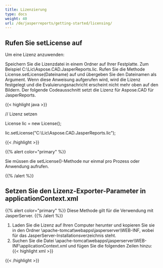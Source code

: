```yaml
---
title: Lizenzierung
type: docs
weight: 40
url: /de/jasperreports/getting-started/licensing/
---
```

## **Rufen Sie setLicense auf**
Um eine Lizenz anzuwenden:

Speichern Sie die Lizenzdatei in einem Ordner auf Ihrer Festplatte. Zum Beispiel C:\Lic\Aspose.CAD.JasperReports.lic.
Rufen Sie die Methode License.setLicense(Dateiname) auf und übergeben Sie den Dateinamen als Argument. Wenn diese Anweisung aufgerufen wird, wird die Lizenz festgelegt und die Evaluierungsnachricht erscheint nicht mehr oben auf den Bildern.
Der folgende Codeausschnitt setzt die Lizenz für Aspose.CAD für JasperReports.

{{< highlight java >}}

// Lizenz setzen

License lic = new License();

lic.setLicense("C:\Lic\Aspose.CAD.JasperReports.lic");

{{< /highlight >}}

{{% alert color="primary" %}}

Sie müssen die setLicense()-Methode nur einmal pro Prozess oder Anwendung aufrufen.

{{% /alert %}}

## **Setzen Sie den Lizenz-Exporter-Parameter in applicationContext.xml**
{{% alert color="primary" %}}
Diese Methode gilt für die Verwendung mit JasperServer.
{{% /alert %}}
1. Laden Sie die Lizenz auf Ihren Computer herunter und kopieren Sie sie in den Ordner \apache-tomcat\webapps\jasperserver\WEB-INF, wobei für das JasperServer-Installationsverzeichnis steht.
2. Suchen Sie die Datei \apache-tomcat\webapps\jasperserver\WEB-INF\applicationContext.xml und fügen Sie die folgenden Zeilen hinzu:
{{< highlight xml >}}
<bean id="jpgExportParameters" class="com.aspose.cad.jasperreports.jpg.ASJpegExportParametersBean">
    <property name="license" value="C:\jasperserver-7.6\apache-tomcat\webapps\jasperserver\WEB-INFAspose.CAD.JasperReports.lic"/>
</bean>
{{< /highlight >}}
